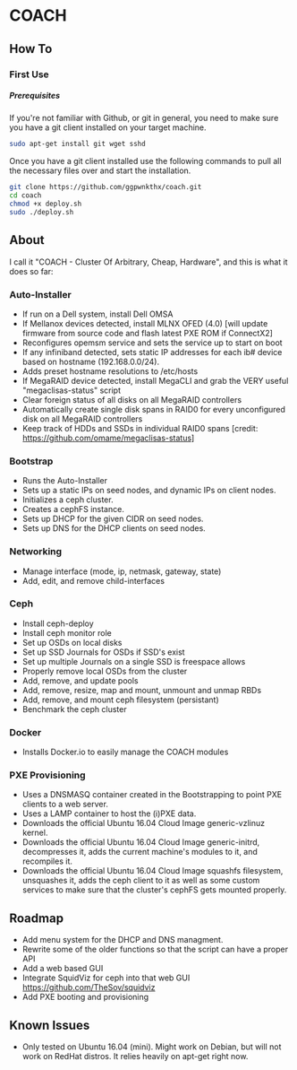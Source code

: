 # COACH
## How To
### First Use
##### Prerequisites
If you're not familiar with Github, or git in general, you need to make sure you have a git client installed on your target machine.
```bash
sudo apt-get install git wget sshd
```
Once you have a git client installed use the following commands to pull all the necessary files over and start the installation.
```bash
git clone https://github.com/ggpwnkthx/coach.git
cd coach
chmod +x deploy.sh
sudo ./deploy.sh
```

## About
I call it "COACH - Cluster Of Arbitrary, Cheap, Hardware", and this is what it does so far:

### Auto-Installer
* If run on a Dell system, install Dell OMSA
* If Mellanox devices detected, install MLNX OFED (4.0) [will update firmware from source code and flash latest PXE ROM if ConnectX2]
* Reconfigures opemsm service and sets the service up to start on boot
* If any infiniband detected, sets static IP addresses for each ib# device based on hostname (192.168.0.0/24).
* Adds preset hostname resolutions to /etc/hosts
* If MegaRAID device detected, install MegaCLI and grab the VERY useful "megaclisas-status" script
* Clear foreign status of all disks on all MegaRAID controllers
* Automatically create single disk spans in RAID0 for every unconfigured disk on all MegaRAID controllers
* Keep track of HDDs and SSDs in individual RAID0 spans [credit: https://github.com/omame/megaclisas-status]

### Bootstrap
* Runs the Auto-Installer
* Sets up a static IPs on seed nodes, and dynamic IPs on client nodes.
* Initializes a ceph cluster.
* Creates a cephFS instance.
* Sets up DHCP for the given CIDR on seed nodes.
* Sets up DNS for the DHCP clients on seed nodes.

### Networking
* Manage interface (mode, ip, netmask, gateway, state)
* Add, edit, and remove child-interfaces

### Ceph
* Install ceph-deploy
* Install ceph monitor role
* Set up OSDs on local disks
* Set up SSD Journals for OSDs if SSD's exist
* Set up multiple Journals on a single SSD is freespace allows
* Properly remove local OSDs from the cluster
* Add, remove, and update pools
* Add, remove, resize, map and mount, unmount and unmap RBDs
* Add, remove, and mount ceph filesystem (persistant)
* Benchmark the ceph cluster

### Docker
* Installs Docker.io to easily manage the COACH modules

### PXE Provisioning
* Uses a DNSMASQ container created in the Bootstrapping to point PXE clients to a web server.
* Uses a LAMP container to host the (i)PXE data.
* Downloads the official Ubuntu 16.04 Cloud Image generic-vzlinuz kernel.
* Downloads the official Ubuntu 16.04 Cloud Image generic-initrd, decompresses it, adds the current machine's modules to it, and recompiles it.
* Downloads the official Ubuntu 16.04 Cloud Image squashfs filesystem, unsquashes it, adds the ceph client to it as well as some custom services to make sure that the cluster's cephFS gets mounted properly.

## Roadmap
* Add menu system for the DHCP and DNS managment.
* Rewrite some of the older functions so that the script can have a proper API
* Add a web based GUI
* Integrate SquidViz for ceph into that web GUI https://github.com/TheSov/squidviz
* Add PXE booting and provisioning

## Known Issues
* Only tested on Ubuntu 16.04 (mini). Might work on Debian, but will not work on RedHat distros. It relies heavily on apt-get right now.
